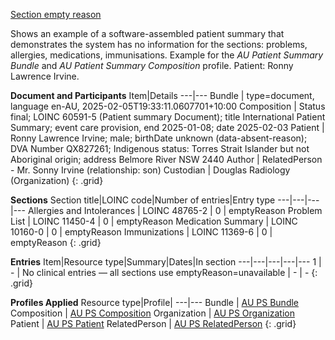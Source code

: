 [Section empty reason](Bundle-aups-section-emptyreason.html)

Shows an example of a software-assembled patient summary that demonstrates the system has no information for the sections: problems, allergies, medications, immunisations. Example for the *AU Patient Summary Bundle* and *AU Patient Summary Composition* profile. Patient: Ronny Lawrence Irvine.

**Document and Participants**
Item|Details
---|---
Bundle | type=document, language en-AU, 2025-02-05T19:33:11.0607701+10:00
Composition | Status final; LOINC 60591-5 (Patient summary Document); title International Patient Summary; event care provision, end 2025-01-08; date 2025-02-03
Patient | Ronny Lawrence Irvine; male; birthDate unknown (data-absent-reason); DVA Number QX827261; Indigenous status: Torres Strait Islander but not Aboriginal origin; address Belmore River NSW 2440
Author | RelatedPerson - Mr. Sonny Irvine (relationship: son)
Custodian | Douglas Radiology (Organization)
{: .grid}

**Sections**
Section title|LOINC code|Number of entries|Entry type
---|---|---|---
Allergies and Intolerances | LOINC 48765-2 | 0 | emptyReason
Problem List | LOINC 11450-4 | 0 | emptyReason
Medication Summary | LOINC 10160-0 | 0 | emptyReason
Immunizations | LOINC 11369-6 | 0 | emptyReason
{: .grid}

**Entries**
Item|Resource type|Summary|Dates|In section
---|---|---|---|---
1 | - | No clinical entries — all sections use emptyReason=unavailable | - | -
{: .grid}

**Profiles Applied**
Resource type|Profile|
---|---
Bundle | [AU PS Bundle](StructureDefinition-au-ps-bundle.html)
Composition | [AU PS Composition](StructureDefinition-au-ps-composition.html)
Organization | [AU PS Organization](StructureDefinition-au-ps-organization.html)
Patient | [AU PS Patient](StructureDefinition-au-ps-patient.html)
RelatedPerson | [AU PS RelatedPerson](StructureDefinition-au-ps-relatedperson.html)
{: .grid}
